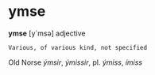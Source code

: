 # ymse
**ymse** [y`msə] 
adjective

	Various, of various kind, not specified

Old Norse *ýmsir*, *ýmissir*, pl. *ýmiss*, *ímiss*  
